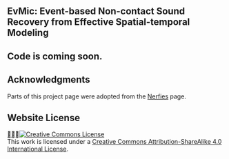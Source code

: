 ## EvMic: Event-based Non-contact Sound Recovery from Effective Spatial-temporal Modeling

## Code is coming soon.

## Acknowledgments

Parts of this project page were adopted from the [Nerfies](https://nerfies.github.io/) page.

## Website License

<a rel="license" href="http://creativecommons.org/licenses/by-sa/4.0/">![Creative Commons License](https://i.creativecommons.org/l/by-sa/4.0/88x31.png)</a><br />This work is licensed under a <a rel="license" href="http://creativecommons.org/licenses/by-sa/4.0/">Creative Commons Attribution-ShareAlike 4.0 International License</a>.



